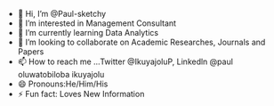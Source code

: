 - 👋 Hi, I’m @Paul-sketchy
- 👀 I’m interested in Management Consultant
- 🌱 I’m currently learning Data Analytics
- 💞️ I’m looking to collaborate on Academic Researches, Journals and Papers
- 📫 How to reach me ...Twitter @IkuyajoluP, Linkedln @paul oluwatobiloba ikuyajolu
- 😄 Pronouns:He/Him/His
- ⚡ Fun fact: Loves New Information

<!---
Paul-sketchy/Paul-sketchy is a ✨ special ✨ repository because its `README.md` (this file) appears on your GitHub profile.
You can click the Preview link to take a look at your changes.
--->
